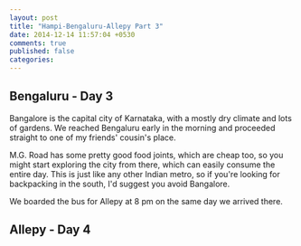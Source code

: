 ```yaml
---
layout: post
title: "Hampi-Bengaluru-Allepy Part 3"
date: 2014-12-14 11:57:04 +0530
comments: true
published: false
categories: 
---
```


## Bengaluru - Day 3

Bangalore is the capital city of Karnataka, with a mostly dry climate and lots of gardens. We reached Bengaluru early in the morning and proceeded straight to one of my friends' cousin's place. 

M.G. Road has some pretty good food joints, which are cheap too, so you might start exploring the city from there, which can easily consume the entire day. This is just like any other Indian metro, so if you're looking for backpacking in the south, I'd suggest you avoid Bangalore.

We boarded the bus for Allepy at 8 pm on the same day we arrived there.

## Allepy - Day 4


